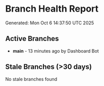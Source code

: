 # Branch Health Report
Generated: Mon Oct  6 14:37:50 UTC 2025

## Active Branches
- **main** - 13 minutes ago by Dashboard Bot

## Stale Branches (>30 days)
No stale branches found
